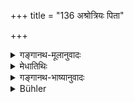 +++
title = "136 अश्रोत्रियः पिता"

+++

<details><summary>गङ्गानथ-मूलानुवादः</summary>

If a father happen to be ignorant of the Veda, whose son is thoroughly versed in the Veda,—and if the son happen to be ignorant of the Veda and the father is t horoughly versed in the Veda;—(136)
</details>

<details><summary>मेधातिथिः</summary>

संशयोपन्यासार्थः श्लोकः ॥ ३.१२६ ॥
</details>

<details><summary>गङ्गानथ-भाष्यानुवादः</summary>

This verse is intended to propound a doubt (as to which of the two is superior).—(136)
</details>

<details><summary>Bühler</summary>

136	If there is a father ignorant of the sacred texts whose son has learned one whole recension of the Veda and the Angas, and a son ignorant of the sacred texts whose father knows an entire recension of the Veda and the Angas,
</details>
